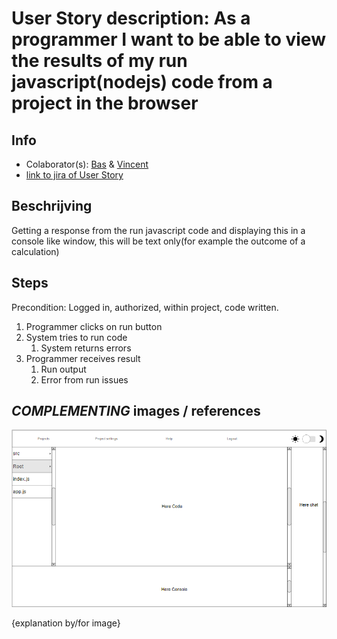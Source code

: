 # User Story description: As a programmer I want to be able to view the results of my run javascript(nodejs) code from a project in the browser


## Info
* Colaborator(s): [Bas](https://github.com/webbasedcode/documentation/blob/main/doc/members/Bas.md) & [Vincent](https://github.com/webbasedcode/documentation/blob/main/doc/members/Vincent.md) 
* [link to jira of User Story](https://codelaborative.atlassian.net/browse/COD-45)


## Beschrijving 
Getting a response from the run javascript code and displaying this in a console like window, this will be text only(for example the outcome of a calculation)


## Steps

 Precondition: Logged in, authorized, within project, code written.
 1. Programmer clicks on run button
 2. System tries to run code
    1. System returns errors  
 3. Programmer receives result
	  1. Run output
	  2. Error from run issues

## *COMPLEMENTING* images / references
![link to image where to vieuw the result of the runed code](https://github.com/webbasedcode/documentation/blob/main/doc/wireframes/projectpage.png)

{explanation by/for image}


<!-- ## *EXTRA* Code
```{coding language}
{code} 
```

> voorbeeld: 
> ```js
> function onload() {
>        let user = window.location.href.replace("http://localhost:3000/login", "");
>        if (user.length > 6) {
>            store.dispatch(userToken(user.replace("?user=", "")));
>            redirect();
>        } 
>    }
> ``` -->
